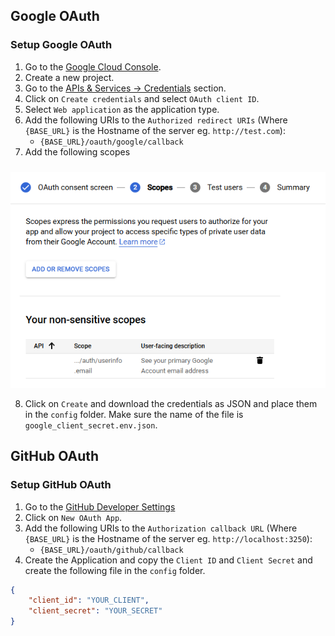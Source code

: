 ## Google OAuth
### Setup Google OAuth
1. Go to the [Google Cloud Console](https://console.cloud.google.com/).
2. Create a new project.
3. Go to the [APIs & Services -> Credentials](https://console.cloud.google.com/apis/credentials) section.
4. Click on `Create credentials` and select `OAuth client ID`.
5. Select `Web application` as the application type.
6. Add the following URIs to the `Authorized redirect URIs` (Where `{BASE_URL}` is the Hostname of the server eg. `http://test.com`):
    - `{BASE_URL}/oauth/google/callback`
7. Add the following scopes
<img src="/assets/scopes_google.png" style='margin-top: 10px;' />

8. Click on `Create` and download the credentials as JSON and place them in the `config` folder.
Make sure the name of the file is `google_client_secret.env.json`.

## GitHub OAuth
### Setup GitHub OAuth
1. Go to the [GitHub Developer Settings](https://github.com/settings/developers)
2. Click on `New OAuth App`.
3. Add the following URIs to the `Authorization callback URL` (Where `{BASE_URL}` is the Hostname of the server eg. `http://localhost:3250`):
    - `{BASE_URL}/oauth/github/callback`
4. Create the Application and copy the `Client ID` and `Client Secret` and create the following file in the `config` folder.

```json title="github_client_secret.env.json"
{
    "client_id": "YOUR_CLIENT",
    "client_secret": "YOUR_SECRET"
}
```